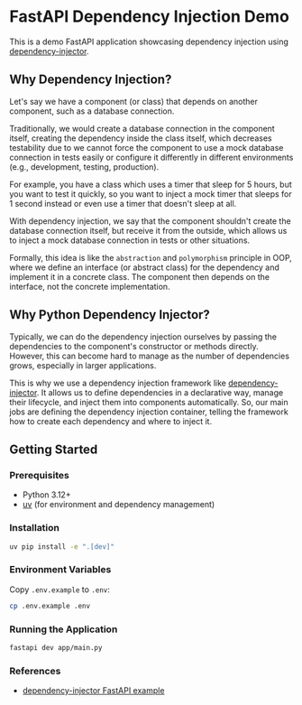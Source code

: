 # FastAPI Dependency Injection Demo

This is a demo FastAPI application showcasing dependency injection using [dependency-injector](https://python-dependency-injector.ets-labs.org/).

## Why Dependency Injection?
Let's say we have a component (or class) that depends on another component, such as a database connection.

Traditionally, we would create a database connection in the component itself, creating the dependency inside the class itself, which decreases testability due to we cannot force the component to use a mock database connection in tests easily or configure it differently in different environments (e.g., development, testing, production).

For example, you have a class which uses a timer that sleep for 5 hours, but you want to test it quickly, so you want to inject a mock timer that sleeps for 1 second instead or even use a timer that doesn't sleep at all.

With dependency injection, we say that the component shouldn't create the database connection itself, but receive it from the outside, which allows us to inject a mock database connection in tests or other situations.

Formally, this idea is like the `abstraction` and `polymorphism` principle in OOP, where we define an interface (or abstract class) for the dependency and implement it in a concrete class. The component then depends on the interface, not the concrete implementation.

## Why Python Dependency Injector?
Typically, we can do the dependency injection ourselves by passing the dependencies to the component's constructor or methods directly. However, this can become hard to manage as the number of dependencies grows, especially in larger applications.

This is why we use a dependency injection framework like [dependency-injector](https://python-dependency-injector.ets-labs.org/). It allows us to define dependencies in a declarative way, manage their lifecycle, and inject them into components automatically. So, our main jobs are defining the dependency injection container, telling the framework how to create each dependency and where to inject it.

## Getting Started

### Prerequisites

- Python 3.12+
- [uv](https://github.com/astral-sh/uv) (for environment and dependency management)

### Installation

```sh
uv pip install -e ".[dev]"
```

### Environment Variables
Copy `.env.example` to `.env`:
```sh
cp .env.example .env
```

### Running the Application
```sh
fastapi dev app/main.py
```

### References
- [dependency-injector FastAPI example](https://python-dependency-injector.ets-labs.org/examples/fastapi.html)